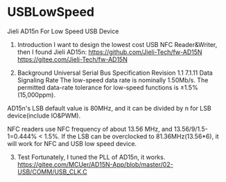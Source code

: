 # USBLowSpeed
Jieli AD15n For Low Speed USB Device 

1. Introduction
I want to design the lowest cost USB NFC Reader&Writer, then I found Jieli AD15n:
https://github.com/Jieli-Tech/fw-AD15N
https://gitee.com/Jieli-Tech/fw-AD15N

2. Background
Universal Serial Bus Specification Revision 1.1
7.1.11 Data Signaling Rate
The low-speed data rate is nominally 1.50Mb/s. The permitted data-rate tolerance for low-speed functions is ±1.5% (15,000ppm).

  AD15n's LSB default value is 80MHz, and it can be divided by n for LSB device(include IO&PWM).

  NFC readers use NFC frequency of about 13.56 MHz, and 13.56/9/1.5-1=0.444% < 1.5%.
  If the LSB can be overclocked to 81.36MHz(13.56*6), it will work for NFC and USB low speed device.

3. Test
Fortunately, I tuned the PLL of AD15n, it works.
https://gitee.com/MCUer/AD15N-App/blob/master/02-USB/COMM/USB_CLK.C
